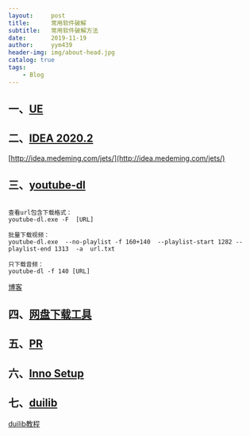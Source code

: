 ```yaml
---
layout:     post
title:      常用软件破解
subtitle:   常用软件破解方法
date:       2019-11-19
author:     yym439
header-img: img/about-head.jpg
catalog: true
tags:
    - Blog
---
```


## 一、[UE](http://www.carrotchou.blog/124.html)


## 二、[IDEA 2020.2](https://www.youneed.win/intellij-idea-2020-2-%e6%9c%80%e6%96%b0%e5%85%a8%e5%ae%b6%e6%a1%b6%e7%b3%bb%e5%88%97%e4%ba%a7%e5%93%81%e6%bf%80%e6%b4%bb%e7%a0%b4%e8%a7%a3%e6%96%b9%e6%b3%95-jetbrains-%e5%85%a8%e5%ae%b6%e6%a1%b6.html)

[http://idea.medeming.com/jets/](http://idea.medeming.com/jets/)


## 三、[youtube-dl](http://rg3.github.io/youtube-dl/)

```

查看url包含下载格式：
youtube-dl.exe -F  [URL]

批量下载视频：
youtube-dl.exe  --no-playlist -f 160+140  --playlist-start 1282 --playlist-end 1313  -a  url.txt

只下载音频：
youtube-dl -f 140 [URL]
```
[博客](https://www.cnblogs.com/zhaobang/p/7192684.html)

## 四、[网盘下载工具](https://590m.com/dir/12480284-41081901-37dc0a)


## 五、[PR](https://www.tzsucai.com/softdetail/199.html)

## 六、[Inno Setup](https://www.zhangkang.org/post-99.html)

## 七、[duilib](https://github.com/duilib/duilib)

[duilib教程](https://www.cnblogs.com/Alberl/category/520438.html)

